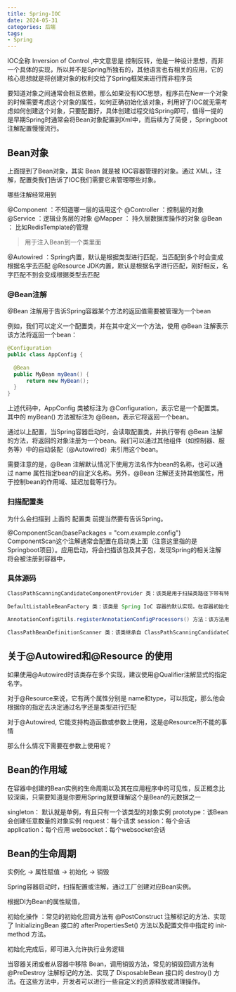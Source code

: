 ```yaml
---
title: Spring-IOC
date: 2024-05-31
categories: 后端
tags:
- Spring
---
```


IOC全称 Inversion of Control ,中文意思是 控制反转，他是一种设计思想，而非一个具体的实现，所以并不是Spring所独有的，其他语言也有相关的应用，它的核心思想就是将创建对象的权利交给了Spring框架来进行而非程序员

要知道对象之间通常会相互依赖，那么如果没有IOC思想，程序员在New一个对象的时候需要考虑这个对象的属性，如何正确初始化该对象，利用好了IOC就无需考虑如何创建这个对象，只要配置好，具体创建过程交给Spring即可，值得一提的是早期Spring时通常会将Bean对象配置到Xml中，而后续为了简便 ，Springboot注解配置慢慢流行。

## Bean对象

上面提到了Bean对象，其实 Bean 就是被 IOC容器管理的对象。通过 XML，注解，配置类我们告诉了IOC我们需要它来管理哪些对象。

哪些注解经常用到

@Component ：不知道哪一层的话用这个
@Controller ：控制层的对象
@Service ：逻辑业务层的对象
@Mapper ： 持久层数据库操作的对象
@Bean ： 比如RedisTemplate的管理

> 用于注入Bean到一个类里面

@Autowired  ：Spring内置，默认是根据类型进行匹配，当匹配到多个时会变成根据名字去匹配
@Resource JDK内置，默认是根据名字进行匹配，刚好相反，名字匹配不到会变成根据类型去匹配

### @Bean注解

@Bean 注解用于告诉Spring容器某个方法的返回值需要被管理为一个bean

例如，我们可以定义一个配置类，并在其中定义一个方法，使用 @Bean 注解表示该方法将返回一个bean：

```java
@Configuration
public class AppConfig {
​
  @Bean
  public MyBean myBean() {
      return new MyBean();
  }
}
```

上述代码中，AppConfig 类被标注为 @Configuration，表示它是一个配置类。其中的 myBean() 方法被标注为 @Bean，表示它将返回一个bean。

通过以上配置，当Spring容器启动时，会读取配置类，并执行带有 @Bean 注解的方法，将返回的对象注册为一个bean。我们可以通过其他组件（如控制器、服务等）中的自动装配（@Autowired）来引用这个bean。

需要注意的是，@Bean 注解默认情况下使用方法名作为bean的名称，也可以通过 name 属性指定bean的自定义名称。另外，@Bean 注解还支持其他属性，用于控制bean的作用域、延迟加载等行为。

### 扫描配置类

为什么会扫描到 上面的 配置类 前提当然要有告诉Spring。

@ComponentScan(basePackages = "com.example.config")
ComponentScan这个注解通常会配置在启动类上面（注意这里指的是Springboot项目）。应用启动，将会扫描该包及其子包，发现Spring的相关注解 将会被注册到容器中，

### 具体源码

```java
ClassPathScanningCandidateComponentProvider 类：该类是用于扫描类路径下带有特定注解的候选组件的提供者。它会遍历类路径下的所有类，并使用 AnnotationMetadataReader 来读取每个类的元数据信息，判断是否带有指定的注解。如果是，则将其作为候选组件。
​
DefaultListableBeanFactory 类：该类是 Spring IoC 容器的默认实现。在容器初始化过程中，会通过 ClassPathScanningCandidateComponentProvider 扫描类路径下的所有类，并获取带有指定注解的候选组件信息。然后，使用 BeanDefinitionRegistry 将这些候选组件注册为 Spring BeanDefinition。
​
AnnotationConfigUtils.registerAnnotationConfigProcessors() 方法：该方法用于注册处理注解的处理器。在 Spring 容器启动阶段，会调用此方法来注册与注解相关的处理器，其中就包括处理组件扫描的 ClassPathBeanDefinitionScanner。
​
ClassPathBeanDefinitionScanner 类：该类继承自 ClassPathScanningCandidateComponentProvider，是用于扫描类路径下的组件并注册为 BeanDefinition 的类。它会扫描指定的包路径，找到带有特定注解的候选组件，并将其注册为 Spring BeanDefinition 对象。
```

## 关于@Autowired和@Resource 的使用

如果使用@Autowired时该类存在多个实现，建议使用@Qualifier注解显式的指定名字。

对于@Resource来说，它有两个属性分别是 name和type，可以指定，那么他会根据你的指定去决定通过名字还是类型进行匹配

对于@Autowired, 它能支持构造函数或参数上使用，这是@Resource所不能的事情

那么什么情况下需要在参数上使用呢？

## Bean的作用域

在容器中创建的Bean实例的生命周期以及其在应用程序中的可见性，反正概念比较深奥，只需要知道是你要用Spring就要理解这个是Bean的元数据之一

singleton： 默认就是单例，有且只有一个该类型的对象实例
prototype：该Bean会创建任意数量的对象实例
request：每个请求
session：每个会话
application：每个应用
websocket：每个websocket会话

## Bean的生命周期

实例化 -> 属性赋值 -> 初始化 -> 销毁

Spring容器启动时，扫描配置或注解，通过工厂创建对应Bean实例。

根据DI为Bean的属性赋值，

初始化操作 ：常见的初始化回调方法有 @PostConstruct 注解标记的方法、实现了 InitializingBean 接口的 afterPropertiesSet() 方法以及配置文件中指定的 init-method 方法。

初始化完成后，即可进入允许执行业务逻辑

当容器关闭或者从容器中移除 Bean，调用销毁方法，常见的销毁回调方法有 @PreDestroy 注解标记的方法、实现了 DisposableBean 接口的 destroy() 方法。在这些方法中，开发者可以进行一些自定义的资源释放或清理操作。
